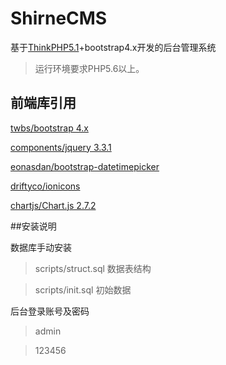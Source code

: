 ShirneCMS
===============

基于[ThinkPHP5.1](https://github.com/top-think/think/tree/5.1)+bootstrap4.x开发的后台管理系统


> 运行环境要求PHP5.6以上。


## 前端库引用

[twbs/bootstrap 4.x](https://v4.bootcss.com/docs/4.0/getting-started/introduction/)

[components/jquery 3.3.1](http://api.jquery.com/)

[eonasdan/bootstrap-datetimepicker](https://github.com/Eonasdan/bootstrap-datetimepicker/blob/master/docs/Options.md)

[driftyco/ionicons](http://ionicons.com/)

[chartjs/Chart.js 2.7.2](https://chartjs.bootcss.com/docs/)

##安装说明

数据库手动安装

>scripts/struct.sql 数据表结构

>scripts/init.sql 初始数据

后台登录账号及密码

>admin

>123456